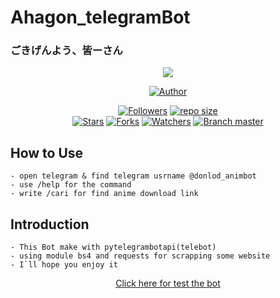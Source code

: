 # Ahagon_telegramBot
### ごきげんよう、皆ーさん
<p align="center">
<img src="https://github.com/ani-github/animegifs/blob/gh-pages/dark-flame-master/allthebooty.gif" widht="40px">
</p>
<p align="center"> 
<a href="https://github.com/aldyansyahcp"><img title="Author" src="https://img.shields.io/badge/Author-Aldyansyahcp-blue?style=for-the-badge&logo=github"></a>
</p>
<p align="center">
    <a href="https://github.com/aldyansyahcp/followers"><img title="Followers" src="https://img.shields.io/github/followers/aldyansyahcp?style=flat-square"></a>
    <a href="#"><img title="repo size" src="https://img.shields.io/github/repo-size/aldyansyahcp/Ahagon_telegramBot?style=flat-square"></a>
    </br>
    <a href="https://github.com/aldyansyahcp/Ahagon_telegramBot/stargazers"><img title="Stars" src="https://img.shields.io/github/stars/kroemen/bot_telegram?style=flat-square"></a>
    <a href="https://github.com/aldyansyahcp/Ahagon_telegramBot/network/members"><img title="Forks" src="https://img.shields.io/github/forks/kroemen/bot_telegram?style=flat-square"></a>
    <a href="https://github.com/aldyansyahcp/Ahagon_telegramBot/watchers"><img title="Watchers" src="https://img.shields.io/github/watchers/kroemen/bot_telegram?style=flat-square"></a>
    <a href="https://github.com/aldyansyahcp/Ahagon_telegramBot/tree/master"><img title="Branch master"
src="https://img.shields.io/badge/Branch-master%20-blue"></a>
</p>

## How to Use
```
- open telegram & find telegram usrname @donlod_animbot
- use /help for the command
- write /cari for find anime download link
```
## Introduction
```
- This Bot make with pytelegrambotapi(telebot)
- using module bs4 and requests for scrapping some website
- I`ll hope you enjoy it
```
<p align="center">
    <a href="https://t.me/donlod_animbot">Click here for test the bot</a>
</p>
